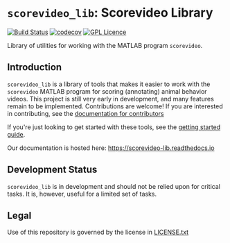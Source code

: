 # `scorevideo_lib`: Scorevideo Library
[![Build Status](https://travis-ci.com/U8NWXD/scorevideo_lib.svg?branch=master)](https://travis-ci.com/U8NWXD/scorevideo_lib)
[![codecov](https://codecov.io/gh/U8NWXD/scorevideo_lib/branch/master/graph/badge.svg)](https://codecov.io/gh/U8NWXD/scorevideo_lib)
[![GPL Licence](https://badges.frapsoft.com/os/gpl/gpl.png?v=103)](LICENSE.txt)

Library of utilities for working with the MATLAB program
`scorevideo`.

## Introduction

``scorevideo_lib`` is a library of tools that makes it easier to work with the
``scorevideo`` MATLAB program for scoring (annotating) animal behavior videos.
This project is still very early in development, and many features remain to be
implemented. Contributions are welcome! If you are interested in contributing,
see the 
[documentation for contributors](https://scorevideo-lib.readthedocs.io/en/latest/contributing.html)

If you're just looking to get started with these tools, see the
[getting started guide](https://scorevideo-lib.readthedocs.io/en/latest/getting-started.html).

Our documentation is hosted here: https://scorevideo-lib.readthedocs.io

## Development Status
`scorevideo_lib` is in development and should not be relied upon for
critical tasks. It is, however, useful for a limited set of tasks.

## Legal
Use of this repository is governed by the license in [LICENSE.txt](LICENSE.txt)